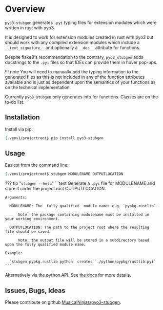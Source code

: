 # Overview

`pyo3-stubgen` generates `.pyi` typing files for extension modules which were written in rust with pyo3.

It is designed to work for extension modules created in rust with pyo3 but should work with any compiled extension
modules which include a `__text_signature__` and optionally a `__doc__` attribute for functions.

Despite flake8's recommendation to the contrary, `pyo3_stubgen` adds docstrings to the `.pyi` files so that IDEs can
provide them in hover pop-ups.

!!! note
    You will need to manually add the typing information to the generated files as this is not included in any of the function attributes available and is just as dependent upon the semantics of your functions as on the technical implementation.

Currently `pyo3_stubgen` only generates info for functions. Classes are on the to-do list.

## Installation

Install via pip:

```sh
(.venv)/projectroot$ pip install pyo3-stubgen
```

## Usage

Easiest from the command line:

```sh
(.venv)/projectroot$ stubgen MODULENAME OUTPUTLOCATION
```

??? tip "`stubgen --help`"
    ```text
    Generate a `.pyi` file for MODULENAME and store it under the project root OUTPUTLOCATION.

    Arguments:
    
      MODULENAME: The _fully qualified_ module name: e.g. `pypkg.rustlib`.

          Note: the package containing modulename must be installed in your working environment.

      OUTPUTLOCATION: The path to the project root where the resulting file should be saved.

          Note: the output file will be stored in a subdirectory based upon the fully qualified module name.

    Example:

      `stubgen pypkg.rustlib python` creates `./python/pypkg/rustlib.pyi`
    ```

Alternatively via the python API. See [the docs](https://musicalninjas.github.io/pyo3-stubgen) for more details.

## Issues, Bugs, Ideas

Please contribute on github [MusicalNinjas/pyo3-stubgen](https://github.com/MusicalNinjas/pyo3-stubgen).
